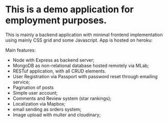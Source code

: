 # This is a demo application for employment purposes. 
This is mainly a backend application with minimal frontend implementation using mainly CSS grid and some Javascript. App is hosted on heroku: 

Main features:
- Node with Express as backend server;
- MongoDB as non-relational database hosted remotely via MLab;
- RESTuf application, with all CRUD elements.
- User Registration via Passport with password reset through emailing service;
- Pagination of posts
- Simple user account;
- Comments and Review system (star rankings);
- Localization via Mapbox;
- email sending as orders system;
- Image upload with multer and cloudinary;